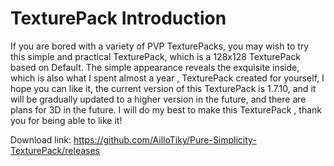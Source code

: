 # TexturePack Introduction

If you are bored with a variety of PVP TexturePacks, you may wish to try this simple and practical TexturePack, which is a 128x128 TexturePack based on Default. The simple appearance reveals the exquisite inside, which is also what I spent almost a year , TexturePack created for yourself, I hope you can like it, the current version of this TexturePack is 1.7.10, and it will be gradually updated to a higher version in the future, and there are plans for 3D in the future. I will do my best to make this TexturePack , thank you for being able to like it!

Download link: https://github.com/AilloTiky/Pure-Simplicity-TexturePack/releases
